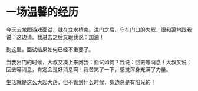 # 一场温馨的经历

今天去龙图游戏面试，就在立水桥南。进门之后，守在门口的大叔，很和蔼地跟我说：这边请。我进去之后又跟我说：加油！

到这里，面试结果如何已经不重要了。

当我出门的时候，大叔又凑上来问我：面试如何？我说：回去等消息！大叔又说：回去等消息，肯定会是好消息啊！我苦笑了一下，感觉浑身充满了力量。

生活就是这么大起大落，但不管到什么时候，身边总是有阳光的！